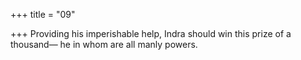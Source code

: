 +++
title = "09"

+++
Providing his imperishable help, Indra should win this prize of a  thousand—
he in whom are all manly powers.